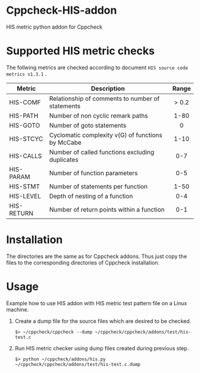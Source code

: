 # Cppcheck-HIS-addon
HIS metric python addon for Cppcheck

# Supported HIS metric checks
The follwing metrics are checked according to document `HIS source code metrics v1.3.1` .

| Metric | Description | Range |
| ------ | ----------- |:-----:|
| HIS-COMF | Relationship of comments to number of statements | > 0.2 |
| HIS-PATH | Number of non cyclic remark paths | 1-80 |
| HIS-GOTO | Number of goto statements | 0 |
| HIS-STCYC | Cyclomatic complexity v(G) of functions by McCabe | 1-10 |
| HIS-CALLS | Number of called functions excluding duplicates | 0-7 |
| HIS-PARAM | Number of function parameters | 0-5 |
| HIS-STMT | Number of statements per function | 1-50 |
| HIS-LEVEL | Depth of nesting of a function | 0-4 |
| HIS-RETURN | Number of return points within a function | 0-1 |


# Installation
The directories are the same as for Cppcheck addons.
Thus just copy the files to the corresponding directories of Cppcheck installation.

# Usage
Example how to use HIS addon with HIS metric test pattern file on a Linux machine.

1. Create a dump file for the source files which are desired to be checked.

   `$> ~/cppcheck/cppcheck --dump ~/cppcheck/cppcheck/addons/test/his-test.c`

2. Run HIS metric checker using dump files created during previous step.

   `$> python ~/cppcheck/addons/his.py ~/cppcheck/cppcheck/addons/test/his-test.c.dump`
